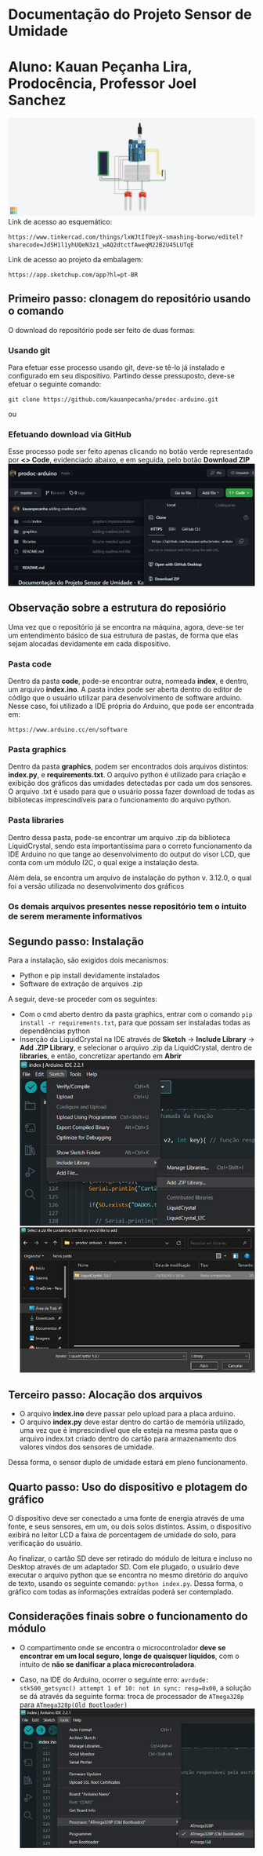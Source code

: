 # Documentação do Projeto Sensor de Umidade
# Aluno: Kauan Peçanha Lira, Prodocência, Professor Joel Sanchez

![Sensor de Umidade](esquematico.png)
Link de acesso ao esquemático: 

```
https://www.tinkercad.com/things/lxWJtIfUeyX-smashing-borwo/editel?sharecode=JdSH1l1yhUQeN3z1_wAQ2dtctfAweqM22B2U45LUTqE
```

Link de acesso ao projeto da embalagem:
```
https://app.sketchup.com/app?hl=pt-BR
```

## Primeiro passo: clonagem do repositório usando o comando
O download do repositório pode ser feito de duas formas:

### Usando git
Para efetuar esse processo usando git, deve-se tê-lo já instalado e configurado em seu dispositivo. Partindo desse pressuposto, deve-se efetuar o seguinte comando:

```
git clone https://github.com/kauanpecanha/prodoc-arduino.git
```

ou

### Efetuando download via GitHub
Esse processo pode ser feito apenas clicando no botão verde representado por **<> Code**, evidenciado abaixo, e em seguida, pelo botão **Download ZIP**
![Download direto do repositório em formato .zip](download.png)

## Observação sobre a estrutura do reposiório

Uma vez que o repositório já se encontra na máquina, agora, deve-se ter um entendimento básico de sua estrutura de pastas, de forma que elas sejam alocadas devidamente em cada dispositivo.

### Pasta code

Dentro da pasta **code**, pode-se encontrar outra, nomeada **index**, e dentro, um arquivo **index.ino**. A pasta index pode ser aberta dentro do editor de código que o usuário utilizar para desenvolvimento de software arduino. Nesse caso, foi utilizado a IDE própria do Arduino, que pode ser encontrada em:

```
https://www.arduino.cc/en/software
```

### Pasta graphics

Dentro da pasta **graphics**, podem ser encontrados dois arquivos distintos: **index.py**, e **requirements.txt**. O arquivo python é utilizado para criação e exibição dos gráficos das umidades detectadas por cada um dos sensores. O arquivo .txt é usado para que o usuário possa fazer download de todas as bibliotecas imprescindíveis para o funcionamento do arquivo python.

### Pasta libraries

Dentro dessa pasta, pode-se encontrar um arquivo .zip da biblioteca LiquidCrystal, sendo esta importantíssima para o correto funcionamento da IDE Arduino no que tange ao desenvolvimento do output do visor LCD, que conta com um módulo I2C, o qual exige a instalação desta.

Além dela, se encontra um arquivo de instalação do python v. 3.12.0, o qual foi a versão utilizada no desenvolvimento dos gráficos

### Os demais arquivos presentes nesse repositório tem o intuito de serem meramente informativos

## Segundo passo: Instalação
Para a instalação, são exigidos dois mecanismos:
- Python e pip install devidamente instalados
- Software de extração de arquivos .zip

A seguir, deve-se proceder com os seguintes:
- Com o cmd aberto dentro da pasta graphics, entrar com o comando ```pip install -r requirements.txt```, para que possam ser instaladas todas as dependências python
- Inserção da LiquidCrystal na IDE através de **Sketch** -> **Include Library** -> **Add .ZIP Library**, e selecionar o arquivo .zip da LiquidCrystal, dentro de **libraries**, e então, concretizar apertando em **Abrir**
![Adição da LiquidCrystal na IDE do Arduino](libraryAddition.png)
![Seleção do Arquivo](fileSelection.png)

## Terceiro passo: Alocação dos arquivos
- O arquivo **index.ino** deve passar pelo upload para a placa arduino.
- O arquivo **index.py** deve estar dentro do cartão de memória utilizado, uma vez que é imprescindível que ele esteja na mesma pasta que o arquivo index.txt criado dentro do cartão para armazenamento dos valores vindos dos sensores de umidade.

Dessa forma, o sensor duplo de umidade estará em pleno funcionamento.

## Quarto passo: Uso do dispositivo e plotagem do gráfico
O dispositivo deve ser conectado a uma fonte de energia através de uma fonte, e seus sensores, em um, ou dois solos distintos. Assim, o dispositivo exibirá no leitor LCD a faixa de porcentagem de umidade do solo, para verificação do usuário.

Ao finalizar, o cartão SD deve ser retirado do módulo de leitura e incluso no Desktop através de um adaptador SD. Com ele plugado, o usuário deve executar o arquivo python que se encontra no mesmo diretório do arquivo de texto, usando os seguinte comando: ```python index.py```. Dessa forma, o gráfico com todas as informações extraídas poderá ser contemplado.

## Considerações finais sobre o funcionamento do módulo
- O compartimento onde se encontra o microcontrolador **deve se encontrar em um local seguro, longe de quaisquer líquidos**, com o intuito de **não se danificar a placa microcontroladora**.

- Caso, na IDE do Arduino, ocorrer o seguinte erro: ```avrdude: stk500_getsync() attempt 1 of 10: not in sync: resp=0x00```, a solução se dá através da seguinte forma: troca de processador de ```ATmega328p``` para ```ATmega328p(Old Bootloader)```
![Old Bootloader Configuration](bootloader.png)
